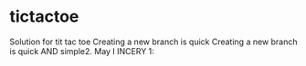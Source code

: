 # tictactoe
Solution for tit tac toe
Creating a new branch is quick
Creating a new branch is quick AND simple2.
May I INCERY 1:

